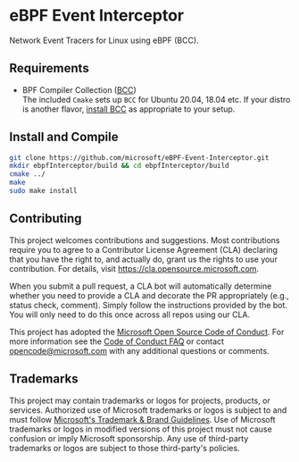 # eBPF Event Interceptor
Network Event Tracers for Linux using eBPF (BCC).

## Requirements
* BPF Compiler Collection ([BCC](https://github.com/iovisor/bcc))<br>
  The included `Cmake` sets up `BCC` for Ubuntu 20.04, 18.04 etc. If your distro is another flavor, [install BCC](https://github.com/iovisor/bcc/blob/master/INSTALL.md) as appropriate to your setup. 
## Install and Compile

```bash 
git clone https://github.com/microsoft/eBPF-Event-Interceptor.git
mkdir ebpfInterceptor/build && cd ebpfInterceptor/build 
cmake ../
make 
sudo make install
```


## Contributing

This project welcomes contributions and suggestions.  Most contributions require you to agree to a
Contributor License Agreement (CLA) declaring that you have the right to, and actually do, grant us
the rights to use your contribution. For details, visit https://cla.opensource.microsoft.com.

When you submit a pull request, a CLA bot will automatically determine whether you need to provide
a CLA and decorate the PR appropriately (e.g., status check, comment). Simply follow the instructions
provided by the bot. You will only need to do this once across all repos using our CLA.

This project has adopted the [Microsoft Open Source Code of Conduct](https://opensource.microsoft.com/codeofconduct/).
For more information see the [Code of Conduct FAQ](https://opensource.microsoft.com/codeofconduct/faq/) or
contact [opencode@microsoft.com](mailto:opencode@microsoft.com) with any additional questions or comments.

## Trademarks

This project may contain trademarks or logos for projects, products, or services. Authorized use of Microsoft 
trademarks or logos is subject to and must follow 
[Microsoft's Trademark & Brand Guidelines](https://www.microsoft.com/en-us/legal/intellectualproperty/trademarks/usage/general).
Use of Microsoft trademarks or logos in modified versions of this project must not cause confusion or imply Microsoft sponsorship.
Any use of third-party trademarks or logos are subject to those third-party's policies.
